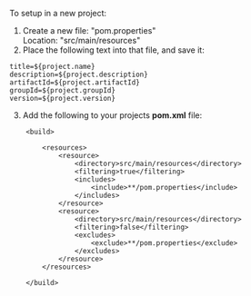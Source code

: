 
To setup in a new project:

1. Create a new file: "pom.properties"  
    Location: "src/main/resources"
2. Place the following text into that file, and save it:
```
title=${project.name}
description=${project.description}
artifactId=${project.artifactId}
groupId=${project.groupId}
version=${project.version}
```

3. Add the following to your projects __pom.xml__ file:
```
    <build>

        <resources>
            <resource>
                <directory>src/main/resources</directory>
                <filtering>true</filtering>
                <includes>
                    <include>**/pom.properties</include>
                </includes>
            </resource>
            <resource>
                <directory>src/main/resources</directory>
                <filtering>false</filtering>
                <excludes>
                    <exclude>**/pom.properties</exclude>
                </excludes>
            </resource>
        </resources>

    </build>
```

